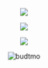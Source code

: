 <div align="center">
  <a href="https://budtmo.github.io"><img src="https://github-readme-stats.vercel.app/api?username=budtmo&hide=contribs&count_private=true&show_icons=true"></a>
  
  <a href="https://budtmo.github.io"><img src="https://github-readme-stats.vercel.app/api/top-langs/?username=budtmo"></a>
  
  <a href="https://github.com/ryo-ma/github-profile-trophy"><img src="https://github-profile-trophy.vercel.app/?username=budtmo&row=2&column=3"></a>
  
  <img src="https://komarev.com/ghpvc/?username=budtmo&label=Profile%20views&color=blue&style=plastic" alt="budtmo" />
</p>
